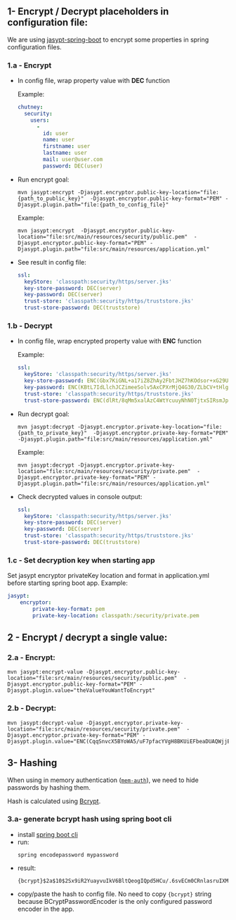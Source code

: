 ## 1- Encrypt / Decrypt placeholders in configuration file:
We are using [jasypt-spring-boot](https://github.com/ulisesbocchio/jasypt-spring-boot) to encrypt some properties in spring configuration files.

### 1.a - Encrypt
- In config file, wrap property value with **DEC** function

    Example:

    ```yaml
    chutney:
      security:
        users:
          -
            id: user
            name: user
            firstname: user
            lastname: user
            mail: user@user.com
            password: DEC(user)
    ```
- Run encrypt goal:

  ```shell
  mvn jasypt:encrypt -Djasypt.encryptor.public-key-location="file:{path_to_public_key}"  -Djasypt.encryptor.public-key-format="PEM" -Djasypt.plugin.path="file:{path_to_config_file}"
  ```

    Example:

    ```shell
    mvn jasypt:encrypt  -Djasypt.encryptor.public-key-location="file:src/main/resources/security/public.pem"  -Djasypt.encryptor.public-key-format="PEM" -Djasypt.plugin.path="file:src/main/resources/application.yml"
    ```
- See result in config file:
    ```yaml
  ssl:
      keyStore: 'classpath:security/https/server.jks'
      key-store-password: DEC(server)
      key-password: DEC(server)
      trust-store: 'classpath:security/https/truststore.jks'
      trust-store-password: DEC(truststore)
    ```


### 1.b - Decrypt
- In config file, wrap encrypted property value with **ENC** function

  Example:

    ```yaml
  ssl:
      keyStore: 'classpath:security/https/server.jks'
      key-store-password: ENC(Gbx7KiGNL+a17iZ8ZhAy2FbtJHZ7hKOdsor+xG29Ug5S1MGvxdMMCs2tYPIQK9shG5cVWxrIghg9ugujMjtNFYNdYDO6YbWENAuXWP12H50Z/29Iz7zymZTUC3VNI3WBMmPXj7ZUiJ5b5w2PY/OXEPCnMHkR+ARIS5S61nTIyXGbt1mgAVqcobn6TU1ywxq9uT+Y3H1mx4soJxV58Gfy7m0LT8d0dknPt8TUJ71cwz8wrb22HjbAofQTAxzd1lZrl3ugdN2IRIpr1XjMg2l9RYd+ezMnsAc8arReBifuEdVJwD72Eqr96HPp3UtoRyzWbHheP9LXplZo6yDj4NGmvA==)
      key-password: ENC(KBtL7IdLlchJCZimeeSolv5AxCPXrMjQ4G30/ZLbCV+tHlgqkyCbOf/S2qz0p4SqTdXiVtXskF2z/fM6R0VETwsQHLQFS8KIDVvoF1sdgJKzjFQZtZdI4DR2O+ah/wsQ0Xyyu+fbD1oPjUwVMt4JSBQxUGJajAOiXWMrAPdVhP3xy12aEl7EIGVAVGUgzXiIV/yyAb3V1h4hc1T0+OPlQCI8bEDdimSnaGBeLimnyVliKL5WHkv9q6MVkNssVGwU0CK7cKbGJ4WTrXJegFV3Byn9eGvXqL9xZCu0hjt9ypNlMPrmEawjNQhgmAdOVYXCjmzk5vt7H6g9MUMJRhRUiA==)
      trust-store: 'classpath:security/https/truststore.jks'
      trust-store-password: ENC(dlRt/8qMm5xalAzC4WtYcuuyNhN0TjtxSIRsmJpytK44wSvHNyCPu1Wi14OIa6RS31wtlMaMe5qw7pjPZHXlblAQ0iMRYNA9IfpVJ71JGvdQQx9KS7khdphOzUQJVr1LXr2t/qJ0U6UXZDmOeNtemS65LFWzRZgwiOp4+rHT0S+MmxDJzLQtfkqmB7q7C2i9Im+BwjmVTBBSu/U6F8qwWPj3tJmHb8ONRaQDfMLwxWpEk0kNqVOxhxQiyYE9vVfzAoP10dBxAuJ7aL7yETz3h1WETze22rFB/2ozQLTRWPYcwSP9Xah/p/AAw94M9o0b0xlGfhQhemvk2rfEUbr65w==)
    ```
- Run decrypt goal:

  ```shell
  mvn jasypt:decrypt -Djasypt.encryptor.private-key-location="file:{path_to_private_key}"  -Djasypt.encryptor.private-key-format="PEM" -Djasypt.plugin.path="file:src/main/resources/application.yml"
  ```

  Example:

    ```shell
    mvn jasypt:decrypt -Djasypt.encryptor.private-key-location="file:src/main/resources/security/private.pem"  -Djasypt.encryptor.private-key-format="PEM" -Djasypt.plugin.path="file:src/main/resources/application.yml"
    ```
- Check decrypted values in console output:
    ```yaml
  ssl:
      keyStore: 'classpath:security/https/server.jks'
      key-store-password: DEC(server)
      key-password: DEC(server)
      trust-store: 'classpath:security/https/truststore.jks'
      trust-store-password: DEC(truststore)
    ```

### 1.c - Set decryption key when starting app
Set jasypt encryptor privateKey location and format in application.yml before starting spring boot app.
Example:
```yaml
jasypt:
    encryptor:
        private-key-format: pem
        private-key-location: classpath:/security/private.pem
```

## 2 - Encrypt / decrypt a single value:
### 2.a - Encrypt:
```shell
mvn jasypt:encrypt-value -Djasypt.encryptor.public-key-location="file:src/main/resources/security/public.pem"  -Djasypt.encryptor.public-key-format="PEM" -Djasypt.plugin.value="theValueYouWantToEncrypt"
```

### 2.b - Decrypt:
```shell
mvn jasypt:decrypt-value -Djasypt.encryptor.private-key-location="file:src/main/resources/security/private.pem"  -Djasypt.encryptor.private-key-format="PEM" -Djasypt.plugin.value="ENC(CqqSnvcX5BYoWA5/uF7pfacYVgH8BKUiEFbeaDUAQWjjE8977fiEfWOw9/FnxGSR04sm8WpQ31YsRO0MQ0D18mxqgcWEoCxjNyqR5dyE0+5Yrls+4REpDNSmYT7h2f+LVnKntGNe2ygIqHK1RMQkjX0UN4WgsUn+FtCaSVqmOc8vVv9JoqZsTVIRHrM1oMa0xyLUKhfsRB6QQNx+DLS/emfb5r9H8tTo0WXmVca17Nrdc3Q3/nvcW9V2B6Y+sM3bJl/LxEYoyJ+5oCZc7XOAguSz0/m5iJUTrsZ2VVJj739zhnIB41eDYfw4lvNcxx6Pv0PxSZwMRlv/dwt7hXl07A==)"
```

## 3- Hashing
When using in memory authentication ([`mem-auth`](https://github.com/chutney-testing/chutney/blob/master/packaging/local-dev/src/main/resources/application.yml#:~:text=%2D-,mem%2Dauth,-%2D%20dev%2Dauth)), we need to hide passwords by hashing them.

Hash is calculated using [Bcrypt](https://en.wikipedia.org/wiki/Bcrypt).
### 3.a-  generate bcrypt hash using spring boot cli
- install [spring boot cli](https://docs.spring.io/spring-boot/docs/current/reference/html/getting-started.html#getting-started.installing.cli)
- run:
    ```shell
    spring encodepassword mypassword
    ```
- result:
  ```
  {bcrypt}$2a$10$2Sx9iR2YuayvuIkV6BltQeogIQpd5HCu/.6svECm0CRnlasruIXMe
  ```
- copy/paste the hash to config file. No need to copy `{bcrypt}` string  because BCryptPasswordEncoder is the only configured password encoder in the app.
